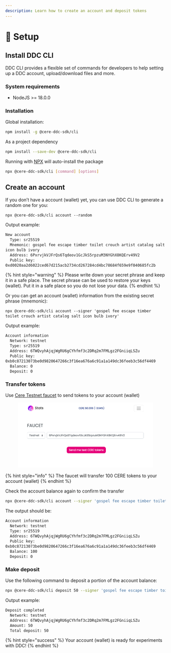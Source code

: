 ```yaml
---
description: Learn how to create an account and deposit tokens
---
```


# 🔑 Setup

## Install DDC CLI

DDC CLI provides a flexible set of commands for developers to help setting up a DDC account, upload/download files and more.

### System requirements

* NodeJS >= 18.0.0

### Installation

Global installation:

```bash
npm install -g @cere-ddc-sdk/cli
```

As a project dependency

```bash
npm install --save-dev @cere-ddc-sdk/cli
```

Running with [NPX](https://www.npmjs.com/package/npx) will auto-install the package

```bash
npx @cere-ddc-sdk/cli [command] [options]
```

## Create an account

If you don’t have a account (wallet) yet, you can use DDC CLI to generate a random one for you:

```shell
npx @cere-ddc-sdk/cli account --random
```

Output example:

```
New account
  Type: sr25519
  Mnemonic: gospel fee escape timber toilet crouch artist catalog salt icon bulb ivory
  Address: 6PxrvjkVJFrQs6Tqdeov1GcJkS5rpzuM3NYGhX8KQErv49V2
  Public key: 0xd0020aa2d6022ced67d215acb2734cd267284cd4bc78684f659e9f040685fc2b
```

{% hint style="warning" %}
Please write down your secret phrase and keep it in a safe place. The secret phrase can be used to restore your keys (wallet). Put it in a safe place so you do not lose your data.
{% endhint %}

Or you can get an account (wallet) information from the existing secret phrase (mnemonic):

```shell
npx @cere-ddc-sdk/cli account --signer 'gospel fee escape timber toilet crouch artist catalog salt icon bulb ivory'
```

Output example:

```
Account information
  Network: testnet
  Type: sr25519
  Address: 6TWQvyhAjqjWgRU6gCYhfmf3c2DRq2m7FMLgz2FGniiqLSZu
  Public key: 0xb0c87213073be0d9820647266c3f16ea676a6c91a1a149dc36feeb3c56df4469
  Balance: 0
  Deposit: 0
```

### Transfer tokens

Use [Cere Testnet faucet](https://stats.cere.network/faucet) to send tokens to your account (wallet)

<figure><img src="../../.gitbook/assets/image.png" alt=""><figcaption></figcaption></figure>

{% hint style="info" %}
The faucet will  transfer 100 CERE tokens to your account (wallet)
{% endhint %}

Check the account balance again to confirm the transfer

```bash
npx @cere-ddc-sdk/cli account --signer 'gospel fee escape timber toilet crouch artist catalog salt icon bulb ivory'
```

The output should be:

```
Account information
  Network: testnet
  Type: sr25519
  Address: 6TWQvyhAjqjWgRU6gCYhfmf3c2DRq2m7FMLgz2FGniiqLSZu
  Public key: 0xb0c87213073be0d9820647266c3f16ea676a6c91a1a149dc36feeb3c56df4469
  Balance: 100
  Deposit: 0
```

### Make deposit

Use the following command to deposit a portion of the account balance:

```bash
npx @cere-ddc-sdk/cli deposit 50 --signer 'gospel fee escape timber toilet crouch artist catalog salt icon bulb ivory'
```

Output example:

```
Deposit completed
  Network: testnet
  Address: 6TWQvyhAjqjWgRU6gCYhfmf3c2DRq2m7FMLgz2FGniiqLSZu
  Amount: 50
  Total deposit: 50
```

{% hint style="success" %}
Your account (wallet) is ready for experiments with DDC!
{% endhint %}
